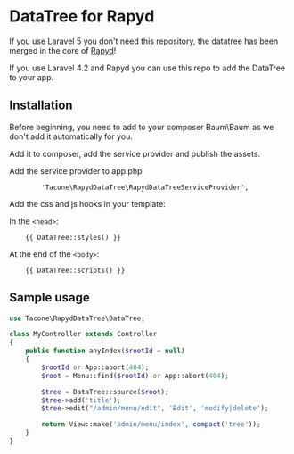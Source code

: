 # DataTree for Rapyd

If you use Laravel 5 you don't need this repository, the datatree has been
merged in the core of [Rapyd](https://github.com/zofe/rapyd-laravel/)!

If you use Laravel 4.2 and Rapyd you can use this repo to add the DataTree
to your app.

## Installation

Before beginning, you need to add to your composer Baum\Baum as we don't add it
automatically for you.

Add it to composer, add the service provider and publish the assets.

Add the service provider to app.php
```
        'Tacone\RapydDataTree\RapydDataTreeServiceProvider',
```

Add the css and js hooks in your template:

In the `<head>`:
```
    {{ DataTree::styles() }}

```

At the end of the `<body>`:
```
    {{ DataTree::scripts() }}
```

## Sample usage

```php
use Tacone\RapydDataTree\DataTree;

class MyController extends Controller
{
    public function anyIndex($rootId = null)
    {
        $rootId or App::abort(404);
        $root = Menu::find($rootId) or App::abort(404);

        $tree = DataTree::source($root);
        $tree->add('title');
        $tree->edit("/admin/menu/edit", 'Edit', 'modify|delete');

        return View::make('admin/menu/index', compact('tree'));
    }
}
```